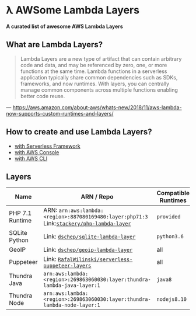 # λ AWSome Lambda Layers

**A curated list of awesome AWS Lambda Layers** 

## What are Lambda Layers?

> Lambda Layers are a new type of artifact that can contain arbitrary code and data, and may be referenced by zero, one, or more functions at the same time. Lambda functions in a serverless application typically share common dependencies such as SDKs, frameworks, and now runtimes. With layers, you can centrally manage common components across multiple functions enabling better code reuse.

— https://aws.amazon.com/about-aws/whats-new/2018/11/aws-lambda-now-supports-custom-runtimes-and-layers/

## How to create and use Lambda Layers?

* [with Serverless Framework](https://serverless.com/blog/publish-aws-lambda-layers-serverless-framework/)
* [with AWS Console](https://aws.amazon.com/blogs/aws/new-for-aws-lambda-use-any-programming-language-and-share-common-components/)
* [with AWS CLI](https://docs.aws.amazon.com/lambda/latest/dg/configuration-layers.html)

## Layers

| Name | ARN / Repo | Compatible Runtimes |
|------|------------|---------------------|
| PHP 7.1 Runtime | ARN: `arn:aws:lambda:<region>:887080169480:layer:php71:3`<br>Link:[`stackery/php-lambda-layer`](https://github.com/stackery/php-lambda-layer) | `provided` |
| SQLite Python | Link: [`dschep/sqlite-lambda-layer`](https://github.com/dschep/sqlite-lambda-layer) | `python3.6` | 
| GeoIP | Link: [`dschep/geoip-lambda-layer`](https://github.com/dschep/geoip-lambda-layer) | all |
| Puppeteer | Link: [`RafalWilinski/serverless-puppeteer-layers`](https://github.com/RafalWilinski/serverless-puppeteer-layers) | all |
| Thundra Java | `arn:aws:lambda:<region>:269863060030:layer:thundra-lambda-java-layer:1` | `java8` |
| Thundra Node | `arn:aws:lambda:<region>:269863060030:layer:thundra-lambda-node-layer:1` | `nodejs8.10` |
